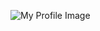 ![My Profile Image](https://avatars.githubusercontent.com/u/83433973?s=400&u=c17e72680e5e7c9d0c3180b2b9ee06563313683e&v=4)
